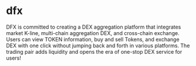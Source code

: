 # dfx
DFX is committed to creating a DEX aggregation platform that integrates market K-line, multi-chain aggregation DEX, and cross-chain exchange. Users can view TOKEN information, buy and sell Tokens, and exchange DEX with one click without jumping back and forth in various platforms. The trading pair adds liquidity and opens the era of one-stop DEX service for users!

